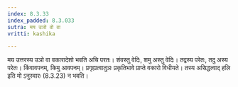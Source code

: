 ```yaml
---
index: 8.3.33
index_padded: 8.3.033
sutra: मय उञो वो वा
vritti: kashika

---
```

मय उत्तरस्य उञो वा वकारादेशो भवति अचि परतः। शंवस्तु वेदिः, शमु अस्तु वेदिः। तद्वस्य परेतः, तदु अस्य परेतः। किंवावपनम्, किमु आवपनम्। प्रगृह्यत्वातुञः प्रकृतिभावे प्राप्ते वकारो विधीयते। तस्य असिद्धत्वाद् हलि इति मो ऽनुस्वारः (8.3.23) न भवति।